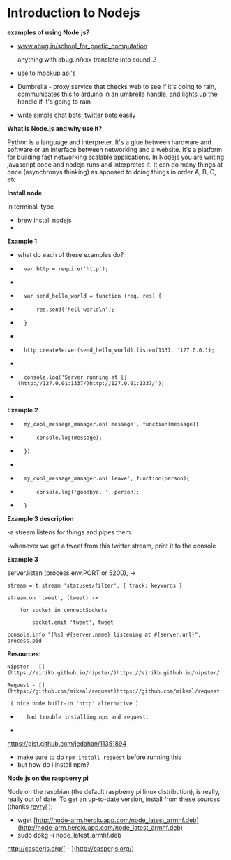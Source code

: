 # Introduction to Nodejs

**examples of using Node.js?**

*   www.abug.in/school_for_poetic_computation

    anything with abug.in/xxx translate into sound..?

*   use to mockup api's
*   Dumbrella - proxy service that checks web to see if it's going to rain, communicates this to arduino in an umbrella handle, and lights up the handle if it's going to rain
*   write simple chat bots, twitter bots easily

**What is Node.js and why use it?**

Python is a  language and interpreter. It's a glue between hardware and software or an interface between networking and a website. It's a platform for building fast networking scalable applications. In Nodejs you are writing javascript code and nodejs runs and interpretes it. It can do many things at once (asynchronys thinking) as apposed to doing things in order A, B, C, etc.

**Install node**

in terminal, type 

*   brew install nodejs
*

**Example 1**

*   what do each of these examples do?

*       var http = require('http');
*       
*       var send_hello_world = function (req, res) {
*           res.send('hell world\n');
*       }
*       
*       http.createServer(send_hello_world).listen(1337, '127.0.0.1);
*       
*       console.log('Server running at [](http://127.0.01:1337/)http://127.0.01:1337/');
*       

**Example 2**  

*       my_cool_message_manager.on('message', function(message){
*           console.log(message);
*       })
*       
*       my_cool_message_manager.on('leave', function(person){
*           console.log('goodbye, ', person);
*       }

**Example 3 description**

-a stream listens for things and pipes them.

-whenever we get a tweet from this twitter stream, print it to the console

**Example 3**

server.listen (process.env.PORT or 5200), ->

    stream = t.stream 'statuses/filter', { track: keywords }

    stream.on 'tweet', (tweet) ->

        for socket in connectSockets

            socket.emit 'tweet', tweet

    console.info "[%s] #{server.name} listening at #{server.url}", process.pid

**Resources:**

    Nipster - [](https://eirikb.github.io/nipster/)https://eirikb.github.io/nipster/

    Request - [](https://github.com/mikeal/request)https://github.com/mikeal/request

     ( nice node built-in 'http' alternative ) 

*        had trouble installing nps and request.

*

[](https://gist.github.com/jedahan/11351894)https://gist.github.com/jedahan/11351894

*    make sure to do `npm install request` before running this
*   but how do i install npm?

**Node.js on the raspberry pi**

Node on the raspbian (the default raspberry pi linux distribution), is really, really out of date. To get an up-to-date version, install from these sources (thanks [revryl](http://revryl.com/2014/01/04/nodejs-raspberry-pi/) ):

*   wget [](http://node-arm.herokuapp.com/node_latest_armhf.deb)[http://node-arm.herokuapp.com/node_latest_armhf.deb](http://node-arm.herokuapp.com/node_latest_armhf.deb)
*   sudo dpkg -i node_latest_armhf.deb

[](http://casperjs.org/)http://casperjs.org/[ - ](http://casperjs.org/)